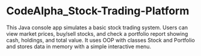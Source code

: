 # CodeAlpha_Stock-Trading-Platform
This Java console app simulates a basic stock trading system. Users can view market prices, buy/sell stocks, and check a portfolio report showing cash, holdings, and total value. It uses OOP with classes Stock and Portfolio and stores data in memory with a simple interactive menu.
